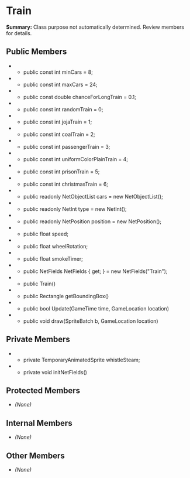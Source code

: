 # Train

**Summary:** Class purpose not automatically determined. Review members for details.

## Public Members
- - public const int minCars = 8;
- - public const int maxCars = 24;
- - public const double chanceForLongTrain = 0.1;
- - public const int randomTrain = 0;
- - public const int jojaTrain = 1;
- - public const int coalTrain = 2;
- - public const int passengerTrain = 3;
- - public const int uniformColorPlainTrain = 4;
- - public const int prisonTrain = 5;
- - public const int christmasTrain = 6;
- - public readonly NetObjectList<TrainCar> cars = new NetObjectList<TrainCar>();
- - public readonly NetInt type = new NetInt();
- - public readonly NetPosition position = new NetPosition();
- - public float speed;
- - public float wheelRotation;
- - public float smokeTimer;
- - public NetFields NetFields { get; } = new NetFields("Train");
- - public Train()
- - public Rectangle getBoundingBox()
- - public bool Update(GameTime time, GameLocation location)
- - public void draw(SpriteBatch b, GameLocation location)

## Private Members
- - private TemporaryAnimatedSprite whistleSteam;
- - private void initNetFields()

## Protected Members
- *(None)*

## Internal Members
- *(None)*

## Other Members
- *(None)*
